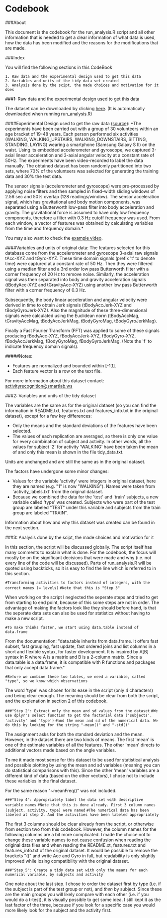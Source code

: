 Codebook
========

###About

This document is the codebook for the run_analysis.R script and all other information that is needed to get a clear information of what data is used, how the data has been modified and the reasons for the modifications that are made.

###Index

You will find the following sections in this CodeBook

	1. Raw data and the experimental design used to get this data
	2. Variables and units of the tidy data set created
	3. Analysis done by the scipt, the made choices and motivation for it does

###1: Raw data and the experimental design used to get this data

The dataset can be downloaded by clicking [here](https://d396qusza40orc.cloudfront.net/getdata%2Fprojectfiles%2FUCI%20HAR%20Dataset.zip). (It is automatically downloaded when running run_analysis.R)

####Experimental Design used to get the raw data [(source)](http://archive.ics.uci.edu/ml/datasets/Human+Activity+Recognition+Using+Smartphones):
*The experiments have been carried out with a group of 30 volunteers within an age bracket of 19-48 years. Each person performed six activities (WALKING, WALKING_UPSTAIRS, WALKING_DOWNSTAIRS, SITTING, STANDING, LAYING) wearing a smartphone (Samsung Galaxy S II) on the waist. Using its embedded accelerometer and gyroscope, we captured 3-axial linear acceleration and 3-axial angular velocity at a constant rate of 50Hz. The experiments have been video-recorded to label the data manually. The obtained dataset has been randomly partitioned into two sets, where 70% of the volunteers was selected for generating the training data and 30% the test data.

The sensor signals (accelerometer and gyroscope) were pre-processed by applying noise filters and then sampled in fixed-width sliding windows of 2.56 sec and 50% overlap (128 readings/window). The sensor acceleration signal, which has gravitational and body motion components, was separated using a Butterworth low-pass filter into body acceleration and gravity. The gravitational force is assumed to have only low frequency components, therefore a filter with 0.3 Hz cutoff frequency was used. From each window, a vector of features was obtained by calculating variables from the time and frequency domain.*

You may also want to check the [example video](http://www.youtube.com/watch?v=XOEN9W05_4A).

####Variables and units of original data:
The features selected for this database come from the accelerometer and gyroscope 3-axial raw signals tAcc-XYZ and tGyro-XYZ. These time domain signals (prefix 't' to denote time) were captured at a constant rate of 50 Hz. Then they were filtered using a median filter and a 3rd order low pass Butterworth filter with a corner frequency of 20 Hz to remove noise. Similarly, the acceleration signal was then separated into body and gravity acceleration signals (tBodyAcc-XYZ and tGravityAcc-XYZ) using another low pass Butterworth filter with a corner frequency of 0.3 Hz. 

Subsequently, the body linear acceleration and angular velocity were derived in time to obtain Jerk signals (tBodyAccJerk-XYZ and tBodyGyroJerk-XYZ). Also the magnitude of these three-dimensional signals were calculated using the Euclidean norm (tBodyAccMag, tGravityAccMag, tBodyAccJerkMag, tBodyGyroMag, tBodyGyroJerkMag). 

Finally a Fast Fourier Transform (FFT) was applied to some of these signals producing fBodyAcc-XYZ, fBodyAccJerk-XYZ, fBodyGyro-XYZ, fBodyAccJerkMag, fBodyGyroMag, fBodyGyroJerkMag. (Note the 'f' to indicate frequency domain signals).

#####Notes:

- Features are normalized and bounded within [-1,1].
- Each feature vector is a row on the text file.

For more information about this dataset contact: activityrecognition@smartlab.ws

###2: Variables and units of the tidy dataset

The variables are the same as for the original dataset (so you can find the information in README.txt, features.txt and features_info.txt in the original dataset), except for a few key differences:

- Only the means and the standard deviations of the features have been selected.
- The values of each replication are averaged, so there is only one value for every combination of subject and activity. In other words, all the values for subject '2' for activity 'WALKING' have been taken the mean of and only this mean is shown in the file tidy_data.txt.

Units are unchanged and are still the same as in the original dataset.

The factors have undergone some minor changes:
- Values for the variable 'activity' were integers in original dataset, here they are named (e.g. "1" is now "WALKING"). Names were taken from 'activity_labels.txt' from the original dataset.
- Because we combined the data for the 'test' and 'train' subjects, a new variable called 'type' was created. Subjects who were part of the test group are labeled "TEST" under this variable and subjects from the train group are labeled "TRAIN".

Information about how and why this dataset was created can be found in the next section.

###3: Analysis done by the scipt, the made choices and motivation for it

In this section, the script will be discussed globally. The script itself has many comments to explain what is done. For the codebook, the focus will mostly be on the significant decisions that were made and why (i.e. not every line of the code will be discussed). Parts of run_analysis.R will be quoted using backticks, so it is easy to find the line which is referred to in this section.

`#Transforming activities to factors instead of integers, with the correct names (= levels)`
`#Note that this is "Step 3"`

When working on the script I neglected the seperate steps and tried to get from starting to end point, because of this some steps are not in order. The advantage of making the factors look like they should before hand, is that the seperate data sets can also be used for statistics without having to make a new script.

`#To make thinks faster, we start using data.table instead of data.frame`

From the documentation: "data.table inherits from data.frame. It offers fast subset, fast grouping, fast update, fast ordered joins and list columns in a short and flexible syntax, for faster development. It is inspired by A[B] syntax in R where A is a matrix and B is a 2-column matrix. Since a data.table is a data.frame, it is compatible with R functions and packages that only accept data.frame."

`#Before we combine these two tables, we need a variable, called "type", so we know which observations`

The word 'type' was chosen for its ease in the script (only 4 characters) and being clear enough. The meaning should be clear from both the script, and the explenation in section 2 of this codebook.

`###"Step 2": Extract only the mean and sd values from the dataset`
`#We use dplyr's select function to get the factorial data ('subjects', 'activity' and 'type')`
`#and the mean and sd of the numerical data. We do this by looking for the string "-mean()" and "-std()"`

The assignment asks for both the standard deviation and the mean. However, in the dataset there are two kinds of means. The first 'mean' is one of the estimate variables of all the features. The other 'mean' directs to additional vectors made based on the angle variables.

To me it made most sense for this dataset to be used for statistical analysis and possible plotting by using the mean and sd variables (meaning you can do statistical comparisons with this). Since the other 'mean' variables are a different kind of data (based on the other vectors), I chose not to include these variables in the final dataset.

For the same reason "~meanFreq()" was not included.

`###"Step 4": Appropriately label the data set with descriptive variable names`
`#Note that this is done already. First 3 column names (subject, activity, type) were named`
`#The numerical data has been labeled at step 2. And the activities have been labeled appropriately`

The first 3 columns should be clear already from the script, or otherwise from section two from this codebook. However, the column names for the following columns are a bit more complicated. I made the choice not to change these variable names to not cause confusion when reading the original data files and when reading the README.xt, features.txt and features_info.txt of the original dataset. 
It would be possible to remove the brackets "()" and write Acc and Gyro in full, but readability is only slightly improved while losing compatibility with the original dataset.

`###"Step 5": Create a tidy data set with only the means for each numerical variable, by subjects and activity`

One note about the last step. I chose to order the dataset first by type (i.e. if the subject is part of the test group or not), and *then* by subject. Since these are the main groups you will likely compare with each other (i.e. if you would do a t-test), it is visually possible to get some idea. I still kept it as the last factor of the three, because if you look for a specific case you would more likely look for the subject and the activity first.
